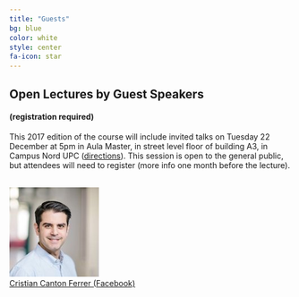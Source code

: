 ```yaml
---
title: "Guests"
bg: blue
color: white
style: center
fa-icon: star
---
```


## Open Lectures by Guest Speakers 
#### (registration required)

This 2017 edition of the course will include invited talks on Tuesday 22 December at 5pm in Aula Master, in street level floor of building A3, in Campus Nord UPC ([directions](http://etsetb.upc.edu/en/school/location-maps)). This session is open to the general public, but attendees will need to register (more info one month before the lecture).
<br>
<br>

<div class="author">
    <a href="https://cristiancanton.github.io/" target="_blank">
      <div class="authorphoto"><img src="img/guests/CristianCanton-160x160.jpg"></div>
      <div>Cristian Canton Ferrer (Facebook)</div>
    </a>
</div>
<br>
